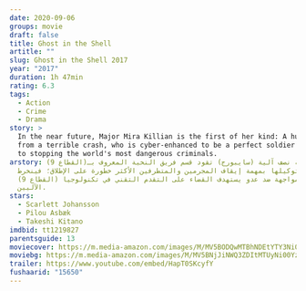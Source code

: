 ```yaml
---
date: 2020-09-06
groups: movie
draft: false
title: Ghost in the Shell
artitle: ""
slug: Ghost in the Shell 2017
year: "2017"
duration: 1h 47min
rating: 6.3
tags:
  - Action
  - Crime
  - Drama
story: >
  In the near future, Major Mira Killian is the first of her kind: A human saved
  from a terrible crash, who is cyber-enhanced to be a perfect soldier devoted
  to stopping the world's most dangerous criminals.
arstory: شُرطية نصف آلية (سايبورج) تقود قسم فريق النخبة المعروف بـ(القطاع 9)،
  يتم توكيلها بمهمة إيقاف المجرمين والمتطرفين الأكثر خطورة على الإطلاق؛ فينخرط
  (القطاع 9) في مواجهة ضد عدو يستهدف القضاء على التقدم التقني في تكنولوجيا
  الآليين.
stars:
  - Scarlett Johansson
  - Pilou Asbæk
  - Takeshi Kitano
imdbid: tt1219827
parentsguide: 13
moviecover: https://m.media-amazon.com/images/M/MV5BODQwMTBhNDEtYTY3Ni00ZDRhLThkNTAtYzJkNDEyZTE0NTQzXkEyXkFqcGdeQXVyMTk1MDM0OTc@._V1_SY1000_CR0,0,733,1000_AL_.jpg
moviebg: https://m.media-amazon.com/images/M/MV5BNjJiNWQ3ZDItMTUyNi00YzA1LWJjOGEtNzVkZmI1YmI2YTAxL2ltYWdlL2ltYWdlXkEyXkFqcGdeQXVyNjMxMzM3NDI@._V1_SX1777_CR0,0,1777,999_AL_.jpg
trailer: https://www.youtube.com/embed/HapT0SKcyfY
fushaarid: "15650"
---
```

